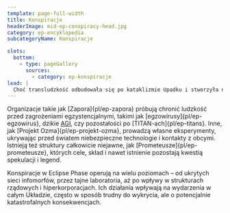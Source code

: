 ```yaml
---
template: page-full-width
title: Konspiracje
headerImage: mid-ep-conspiracy-head.jpg
category: ep-encyklopedia
subcategoryName: Konspiracje

slots:
  bottom:
    - type: pageGallery
      sources:
        - category: ep-konspiracje
lead: |
  Choć transludzkość odbudowała się po kataklizmie Upadku i stworzyła nowy porządek w Układzie Słonecznym, w cieniu tej pozornej normalności działają liczne spiski, tajne projekty i ukryte frakcje. Choć opisy rządów i hiperkorporacji zawierają wzmianki o podejmowanych przez nie skrytych i niebezpiecznych działaniach, to nie jedyne konspiracje operujące w świecie Eclipse Phase.
---
```

Organizacje takie jak [Zapora]{pl/ep-zapora} próbują chronić ludzkość przed zagrożeniami egzystencjalnymi, takimi jak [egzowirusy]{pl/ep-egzowirus}, dzikie [AGI](#), czy pozostałości po [TITAN-ach]{pl/ep-titans}. Inne, jak [Projekt Ozma]{pl/ep-projekt-ozma}, prowadzą własne eksperymenty, ukrywając przed światem niebezpieczne technologie i kontakty z obcymi. Istnieją też struktury całkowicie niejawne, jak [Prometeusze]{pl/ep-prometeusze}, których cele, skład i nawet istnienie pozostają kwestią spekulacji i legend.

Konspiracje w Eclipse Phase operują na wielu poziomach – od ukrytych sieci infomorfów, przez tajne laboratoria, aż po wpływy w strukturach rządowych i hiperkorporacjach. Ich działania wpływają na wydarzenia w całym Układzie, często w sposób trudny do wykrycia, ale o potencjalnie katastrofalnych konsekwencjach.
